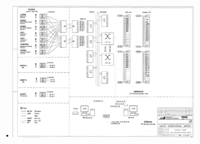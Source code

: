 - ![VCS System Diagram -as Built Drawing.png](../assets/VCS_System_Diagram_-as_Built_Drawing_1730778292993_0.png)